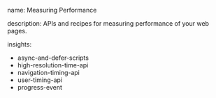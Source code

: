 name: Measuring Performance

description: APIs and recipes for measuring performance of your web pages.

insights:

- async-and-defer-scripts
- high-resolution-time-api
- navigation-timing-api
- user-timing-api
- progress-event

